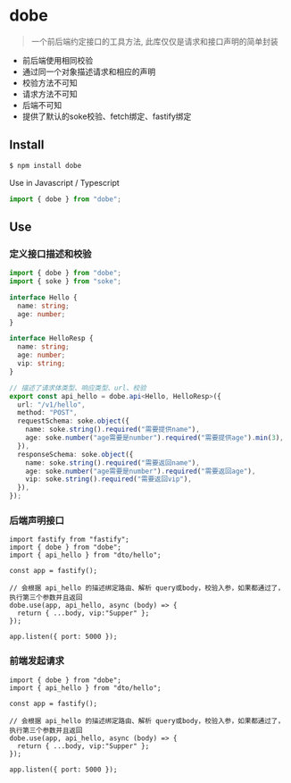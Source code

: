 # dobe

> 一个前后端约定接口的工具方法, 此库仅仅是请求和接口声明的简单封装

- 前后端使用相同校验
- 通过同一个对象描述请求和相应的声明
- 校验方法不可知
- 请求方法不可知
- 后端不可知
- 提供了默认的soke校验、fetch绑定、fastify绑定

## Install

```sh
$ npm install dobe
```

Use in Javascript / Typescript

```js
import { dobe } from "dobe";
```

## Use

### 定义接口描述和校验

```ts
import { dobe } from "dobe";
import { soke } from "soke";

interface Hello {
  name: string;
  age: number;
}

interface HelloResp {
  name: string;
  age: number;
  vip: string;
}

// 描述了请求体类型、响应类型、url、校验
export const api_hello = dobe.api<Hello, HelloResp>({
  url: "/v1/hello",
  method: "POST",
  requestSchema: soke.object({
    name: soke.string().required("需要提供name"),
    age: soke.number("age需要是number").required("需要提供age").min(3),
  }),
  responseSchema: soke.object({
    name: soke.string().required("需要返回name"),
    age: soke.number("age需要是number").required("需要返回age"),
    vip: soke.string().required("需要返回vip"),
  }),
});

```

### 后端声明接口

```tsx
import fastify from "fastify";
import { dobe } from "dobe";
import { api_hello } from "dto/hello";

const app = fastify();

// 会根据 api_hello 的描述绑定路由、解析 query或body，校验入参，如果都通过了，执行第三个参数并且返回
dobe.use(app, api_hello, async (body) => {
  return { ...body, vip:"Supper" };
});

app.listen({ port: 5000 });
```

### 前端发起请求

```tsx
import { dobe } from "dobe";
import { api_hello } from "dto/hello";

const app = fastify();

// 会根据 api_hello 的描述绑定路由、解析 query或body，校验入参，如果都通过了，执行第三个参数并且返回
dobe.use(app, api_hello, async (body) => {
  return { ...body, vip:"Supper" };
});

app.listen({ port: 5000 });
```